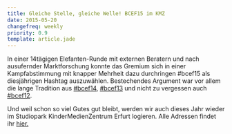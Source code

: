 ```yaml
---
title: Gleiche Stelle, gleiche Welle! BCEF15 im KMZ
date: 2015-05-20
changefreq: weekly
priority: 0.9
template: article.jade
---
```


In einer 14tägigen Elefanten-Runde mit externen Beratern und nach ausufernder Marktforschung konnte das Gremium sich in einer Kampfabstimmung mit knapper Mehrheit dazu durchringen #bcef15 als diesjährigen Hashtag auszuwählen. Bestechendes Argument war vor allem die lange Tradition aus <a href="https://twitter.com/hashtag/bcef14" TARGET="_blank">#bcef14</a>, <a href="https://twitter.com/hashtag/bcef13" TARGET="_blank">#bcef13</a> und nicht zu vergessen auch <a href="https://twitter.com/hashtag/bcef12" TARGET="_blank">#bcef12</a>.


Und weil schon so viel Gutes gut bleibt, werden wir auch dieses Jahr wieder im Studiopark KinderMedienZentrum Erfurt logieren. Alle Adressen findet ihr <a href="../../location"> hier. </a>